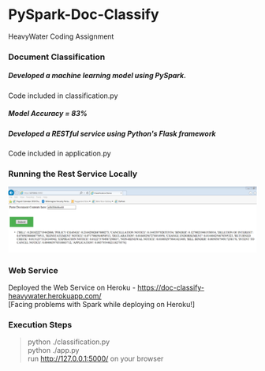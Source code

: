# PySpark-Doc-Classify
HeavyWater Coding Assignment<br>

### Document Classification <br>
##### Developed a machine learning model using PySpark.<br>
  Code included in classification.py<br>
  ##### Model Accuracy = 83%

##### Developed a RESTful service using Python's Flask framework<br>
  Code included in application.py<br>

### Running the Rest Service Locally
<img src="screenshot.PNG">

### Web Service
Deployed the Web Service on Heroku -  https://doc-classify-heavywater.herokuapp.com/ <br>
[Facing problems with Spark while deploying on Heroku!]

### Execution Steps <br>
>python ./classification.py <br>
>python ./app.py <br>
run http://127.0.0.1:5000/ on your browser


